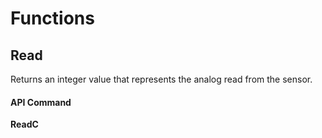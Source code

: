 # Functions

## Read

Returns an integer value that represents the analog read from the sensor.

#### API Command

**ReadC**

